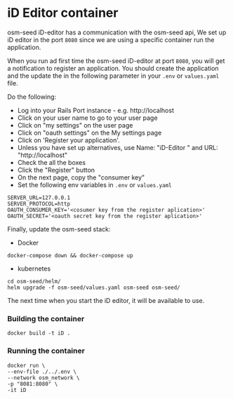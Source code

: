 # iD Editor container

osm-seed iD-editor has a communication with the osm-seed api, We set up iD editor in the port `8080` since we are using a specific container run the application.


When you run ad first time the osm-seed iD-editor at port `8080`, you will get a notification to register an application. You should create the application and the update the in the following parameter in your `.env`  or `values.yaml` file.

Do the following:
* Log into your Rails Port instance - e.g. http://localhost
* Click on your user name to go to your user page
* Click on "my settings" on the user page
* Click on "oauth settings" on the My settings page
* Click on 'Register your application'.
* Unless you have set up alternatives, use Name: "iD-Editor " and URL: "http://localhost"
* Check the all the boxes
* Click the "Register" button
* On the next page, copy the "consumer key"
* Set the following env variables in `.env`  or `values.yaml`

```
SERVER_URL=127.0.0.1
SERVER_PROTOCOL=http
OAUTH_CONSUMER_KEY='<cosumer key from the register aplication>'
OAUTH_SECRET='<oauth secret key from the register aplication>'
```

Finally, update the osm-seed stack:

- Docker

```
docker-compose down && docker-compose up
```

- kubernetes

```
cd osm-seed/helm/
helm upgrade -f osm-seed/values.yaml osm-seed osm-seed/
```

The next time when you start the iD editor, it will be available to use.


### Building the container


```
docker build -t iD .
```

### Running the container


```
docker run \
--env-file ./../.env \
--network osm_network \
-p "8081:8080" \
-it iD
```